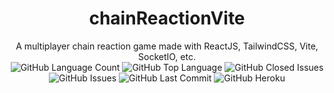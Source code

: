 <h1 align="center">chainReactionVite</h1>

<p align="center">
A multiplayer chain reaction game made with ReactJS, TailwindCSS, Vite, SocketIO, etc.<br>
<img alt="GitHub Language Count" src="https://img.shields.io/github/languages/count/abishekdevendran/chainReactionVite" />
<img alt="GitHub Top Language" src="https://img.shields.io/github/languages/top/abishekdevendran/chainReactionVite" />
<img alt="GitHub Closed Issues" src="https://img.shields.io/github/issues-closed/abishekdevendran/chainReactionVite" />
<img alt="GitHub Issues" src="https://img.shields.io/github/issues/abishekdevendran/chainReactionVite" />
<img alt="GitHub Last Commit" src="https://img.shields.io/github/last-commit/abishekdevendran/chainReactionVite" />
<img alt="GitHub Heroku" src="https://heroku-badge.herokuapp.com/?app=chainReactionVite&svg=1" />
</p?

